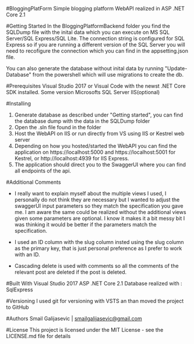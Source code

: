 ﻿#BloggingPlatForm
Simple blogging platform WebAPI realized in ASP .NET Core 2.1 

#Getting Started
In the BloggingPlatformBackend folder you find the SQLDump file with the inital data which you can execute on MS SQL Server/SQL Express/SQL Lite.
The connection string is configured for SQL Express so if you are running a different version of the SQL Server you will need to recofigure the connection
which you can find in the appsetting.json file.

You can also generate the database without inital data by running "Update-Database" from the powershell which will use migrations to create the db.

#Prerequisites
Visual Studio 2017 or Visual Code with the newst .NET Core SDK installed.
Some version Microsofts SQL Server
IIS(optional)

#Installing
1. Generate database as described under "Getting started", you can find the database dump with the data in the SQLDump folder
2. Open the .sln file found in the folder
3. Host the WebAPI on IIS or run directly from VS using IIS or Kestrel web server
4. Depending on how you hosted/started the WebAPI you can find the application on https://localhost:5000 and https://localhost:5001 for Kestrel,
or http://localhost:4939 for IIS Express.
5. The application should direct you to the SwaggerUI where you can find all endpoints of the api.

#Additional Comments
- I really want to explain myself about the multiple views I used, I personally do not think they are necessary but I wanted to adjust the swaggerUI input parameters
so they match the specification you gave me. I am aware the same could be realized without the additional views given some parameters are optional.
I know it makes it a bit messy bit I was thinking it would be better if the parameters match the specification.

- I used an ID column with the slug column insted using the slug column as the primary key, that is just personal preference as I prefer to work with an ID.

- Cascading delete is used with comments so all the comments of the relevant post are deleted if the post is deleted.

#Built With
Visual Studio 2017
ASP .NET Core 2.1
Database realized with : SqlExpress

#Versioning
I used git for versioning with VSTS an than moved the project to GitHub

#Authors
Smail Galijasevic | smailgalijasevic@gmail.com

#License
This project is licensed under the MIT License - see the LICENSE.md file for details

